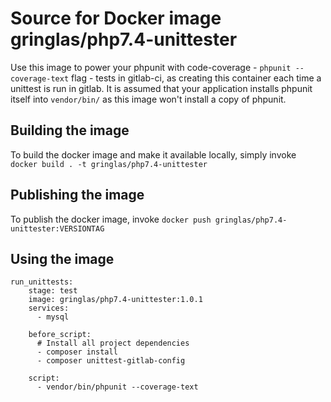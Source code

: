 # Source for Docker image gringlas/php7.4-unittester

Use this image to power your phpunit with code-coverage - `phpunit --coverage-text` flag -  tests in gitlab-ci, as creating this container each time a unittest is run in
gitlab. It is assumed that your application installs phpunit itself into `vendor/bin/` as this image won't install a copy of phpunit.

## Building the image

To build the docker image and make it available locally, simply invoke
`docker build . -t gringlas/php7.4-unittester`

## Publishing the image

To publish the docker image, invoke
`docker push gringlas/php7.4-unittester:VERSIONTAG`

## Using the image

```
run_unittests:
    stage: test
    image: gringlas/php7.4-unittester:1.0.1
    services:
      - mysql
    
    before_script:
      # Install all project dependencies
      - composer install
      - composer unittest-gitlab-config
    
    script:
      - vendor/bin/phpunit --coverage-text
```
